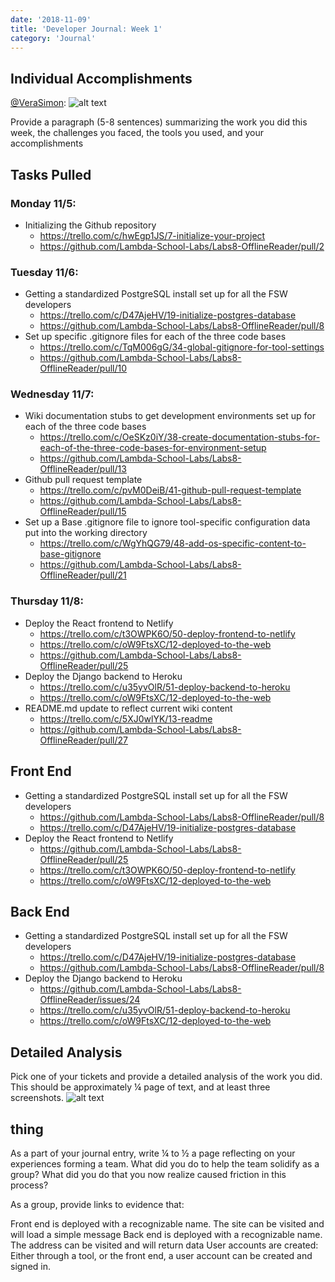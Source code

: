 ```yaml
---
date: '2018-11-09'
title: 'Developer Journal: Week 1'
category: 'Journal'
---
```


## Individual Accomplishments

[@VeraSimon](https://github.com/VeraSimon): ![alt text](https://github.com/VeraSimon/portfolio/raw/master/blog/2018-11-09/contribution_graph.png 'Github Repo Contribution Graph')

Provide a paragraph (5-8 sentences) summarizing the work you did this week, the challenges you faced, the tools you used, and your accomplishments

## Tasks Pulled

### Monday 11/5:

- Initializing the Github repository
  - https://trello.com/c/hwEgp1JS/7-initialize-your-project
  - https://github.com/Lambda-School-Labs/Labs8-OfflineReader/pull/2

### Tuesday 11/6:

- Getting a standardized PostgreSQL install set up for all the FSW developers
  - https://trello.com/c/D47AjeHV/19-initialize-postgres-database
  - https://github.com/Lambda-School-Labs/Labs8-OfflineReader/pull/8
- Set up specific .gitignore files for each of the three code bases
  - https://trello.com/c/TqM006gG/34-global-gitignore-for-tool-settings
  - https://github.com/Lambda-School-Labs/Labs8-OfflineReader/pull/10

### Wednesday 11/7:

- Wiki documentation stubs to get development environments set up for each of the three code bases
  - https://trello.com/c/OeSKz0iY/38-create-documentation-stubs-for-each-of-the-three-code-bases-for-environment-setup
  - https://github.com/Lambda-School-Labs/Labs8-OfflineReader/pull/13
- Github pull request template
  - https://trello.com/c/pvM0DeiB/41-github-pull-request-template
  - https://github.com/Lambda-School-Labs/Labs8-OfflineReader/pull/15
- Set up a Base .gitignore file to ignore tool-specific configuration data put into the working directory
  - https://trello.com/c/WgYhQG79/48-add-os-specific-content-to-base-gitignore
  - https://github.com/Lambda-School-Labs/Labs8-OfflineReader/pull/21

### Thursday 11/8:

- Deploy the React frontend to Netlify
  - https://trello.com/c/t3OWPK6O/50-deploy-frontend-to-netlify
  - https://trello.com/c/oW9FtsXC/12-deployed-to-the-web
  - https://github.com/Lambda-School-Labs/Labs8-OfflineReader/pull/25
- Deploy the Django backend to Heroku
  - https://trello.com/c/u35yvOlR/51-deploy-backend-to-heroku
  - https://trello.com/c/oW9FtsXC/12-deployed-to-the-web
- README.md update to reflect current wiki content
  - https://trello.com/c/5XJ0wlYK/13-readme
  - https://github.com/Lambda-School-Labs/Labs8-OfflineReader/pull/27

## Front End

- Getting a standardized PostgreSQL install set up for all the FSW developers
  - https://github.com/Lambda-School-Labs/Labs8-OfflineReader/pull/8
  - https://trello.com/c/D47AjeHV/19-initialize-postgres-database
- Deploy the React frontend to Netlify
  - https://github.com/Lambda-School-Labs/Labs8-OfflineReader/pull/25
  - https://trello.com/c/t3OWPK6O/50-deploy-frontend-to-netlify
  - https://trello.com/c/oW9FtsXC/12-deployed-to-the-web

## Back End

- Getting a standardized PostgreSQL install set up for all the FSW developers
  - https://trello.com/c/D47AjeHV/19-initialize-postgres-database
  - https://github.com/Lambda-School-Labs/Labs8-OfflineReader/pull/8
- Deploy the Django backend to Heroku
  - https://github.com/Lambda-School-Labs/Labs8-OfflineReader/issues/24
  - https://trello.com/c/u35yvOlR/51-deploy-backend-to-heroku
  - https://trello.com/c/oW9FtsXC/12-deployed-to-the-web

## Detailed Analysis

Pick one of your tickets and provide a detailed analysis of the work you did. This should be approximately ¼ page of text, and at least three screenshots.
![alt text](https://github.com/VeraSimon/portfolio/raw/master/blog/2018-11-09/image.png 'Alt Text')

## thing

As a part of your journal entry, write ¼ to ½ a page reflecting on your experiences forming a team. What did you do to help the team solidify as a group? What did you do that you now realize caused friction in this process?

As a group, provide links to evidence that:

Front end is deployed with a recognizable name. The site can be visited and will load a simple message
Back end is deployed with a recognizable name. The address can be visited and will return data
User accounts are created: Either through a tool, or the front end, a user account can be created and signed in.
